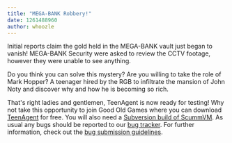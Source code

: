 ```yaml
---
title: "MEGA-BANK Robbery!"
date: 1261488960
author: whoozle
---
```


Initial reports claim the gold held in the MEGA-BANK vault just began to vanish! MEGA-BANK Security were asked to review the CCTV footage, however they were unable to see anything.

Do you think you can solve this mystery? Are you willing to take the role of Mark Hopper? A teenager hired by the RGB to infiltrate the mansion of John Noty and discover why and how he is becoming so rich.

That's right ladies and gentlemen, TeenAgent is now ready for testing! Why not take this opportunity to join Good Old Games where you can download [TeenAgent](http://www.gog.com/en/gamecard/teenagent/?pp=22d200f8670dbdb3e253a90eee5098477c95c23d) for free. You will also need a [Subversion build of ScummVM](/downloads/#daily). As usual any bugs should be reported to our [bug tracker](http://bugs.scummvm.org/). For further information, check out the [bug submission guidelines](/faq/#question.report-bugs).
